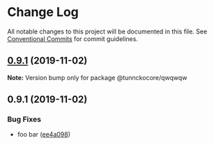 # Change Log

All notable changes to this project will be documented in this file.
See [Conventional Commits](https://conventionalcommits.org) for commit guidelines.

## [0.9.1](https://github.com/tunnckoCore/now-testing/compare/@tunnckocore/qwqwqw@0.9.1...@tunnckocore/qwqwqw@0.9.1) (2019-11-02)

**Note:** Version bump only for package @tunnckocore/qwqwqw





## 0.9.1 (2019-11-02)


### Bug Fixes

* foo bar ([ee4a098](https://github.com/tunnckoCore/now-testing/commit/ee4a09896438d6751d4e131be2a65d0628b924ed))
